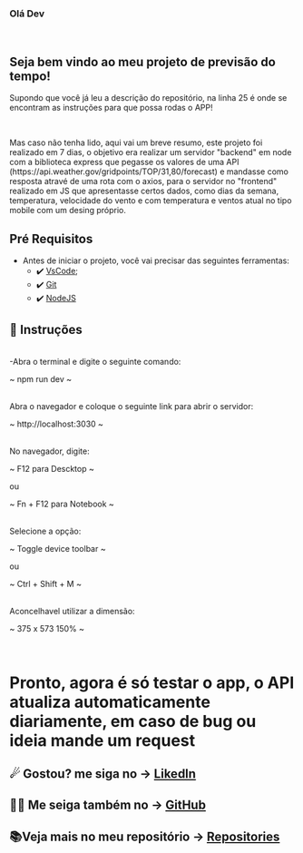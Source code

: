 ### Olá Dev

<br>

## Seja bem vindo ao meu projeto de previsão do tempo!


<p>Supondo que você já leu a descrição do repositório, na linha 25 é onde se encontram as instruções para que possa rodas o APP!</p>
<br>
<p>Mas caso não tenha lido, aqui vai um breve resumo, este projeto foi realizado em 7 dias, o objetivo era realizar um servidor "backend" em node com a biblioteca express que pegasse os valores de uma API (https://api.weather.gov/gridpoints/TOP/31,80/forecast) e mandasse como resposta atravé de uma rota com o axios, para o servidor no "frontend" realizado em JS que apresentasse certos dados, como dias da semana, temperatura, velocidade do vento e com temperatura e ventos atual no tipo mobile com um desing próprio.
<br>

##  Pré Requisitos
 - Antes de iniciar o projeto, você vai precisar das seguintes ferramentas: 
    - ✔️ [VsCode](https://code.visualstudio.com/download);
    - ✔️ [Git](https://git-scm.com/)
    - ✔️ [NodeJS](https://nodejs.org/en/download/)
 
## 📄 Instruções
 <br>
 -Abra o terminal e digite o seguinte comando:
 <br>
 <p>~ npm run dev ~</p>
 <br>
 Abra o navegador e coloque o seguinte link para abrir o servidor:
 <br>
 <p>~ http://localhost:3030 ~</p>
 <br> 
 No navegador, digite:
 <br>
 <p>~ F12 para Descktop ~</p>
              ou
 <p>~ Fn + F12 para Notebook ~</p>
 <br>
 Selecione a opção:
 <br>
 <p>~ Toggle device toolbar ~</p>
              ou
 <p>~ Ctrl + Shift + M ~</p>
 <br>
 Aconcelhavel utilizar a dimensão:
 <br>
 <p>~ 375 x 573 150% ~</p>
 <br>
 
 <h1> Pronto, agora é só testar o app, o API atualiza automaticamente diariamente, em caso de bug ou ideia mande um request </h1>
 
 ## ☄ Gostou? me siga no -> [Likedln](https://www.linkedin.com/in/victorgnascimento/)
 ## 🐱‍👤 Me seiga também no -> [GitHub](https://github.com/victorgabrielnascimento)
 ## 📚Veja mais no meu repositório -> [Repositories](https://github.com/victorgabrielnascimento?tab=repositories)

